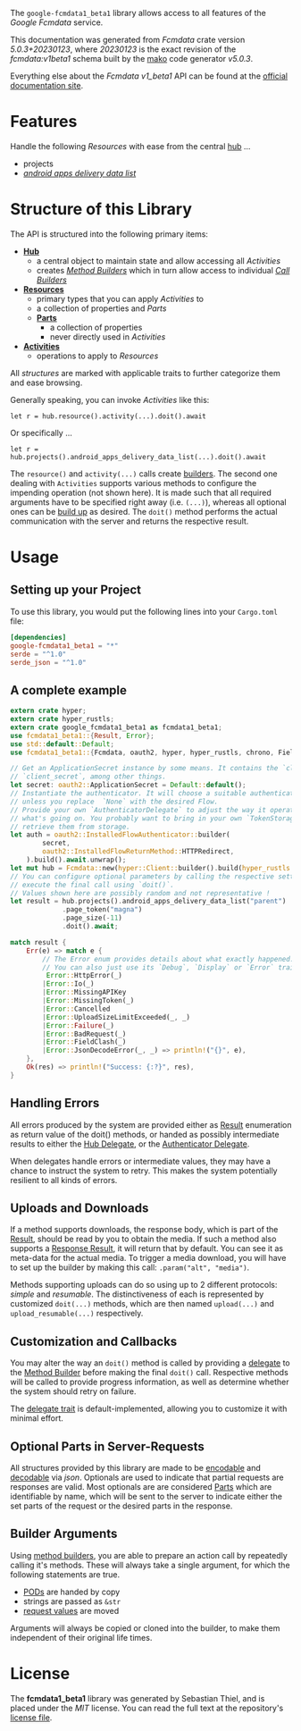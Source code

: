 <!---
DO NOT EDIT !
This file was generated automatically from 'src/generator/templates/api/README.md.mako'
DO NOT EDIT !
-->
The `google-fcmdata1_beta1` library allows access to all features of the *Google Fcmdata* service.

This documentation was generated from *Fcmdata* crate version *5.0.3+20230123*, where *20230123* is the exact revision of the *fcmdata:v1beta1* schema built by the [mako](http://www.makotemplates.org/) code generator *v5.0.3*.

Everything else about the *Fcmdata* *v1_beta1* API can be found at the
[official documentation site](https://firebase.google.com/docs/cloud-messaging).
# Features

Handle the following *Resources* with ease from the central [hub](https://docs.rs/google-fcmdata1_beta1/5.0.3+20230123/google_fcmdata1_beta1/Fcmdata) ...

* projects
 * [*android apps delivery data list*](https://docs.rs/google-fcmdata1_beta1/5.0.3+20230123/google_fcmdata1_beta1/api::ProjectAndroidAppDeliveryDataListCall)




# Structure of this Library

The API is structured into the following primary items:

* **[Hub](https://docs.rs/google-fcmdata1_beta1/5.0.3+20230123/google_fcmdata1_beta1/Fcmdata)**
    * a central object to maintain state and allow accessing all *Activities*
    * creates [*Method Builders*](https://docs.rs/google-fcmdata1_beta1/5.0.3+20230123/google_fcmdata1_beta1/client::MethodsBuilder) which in turn
      allow access to individual [*Call Builders*](https://docs.rs/google-fcmdata1_beta1/5.0.3+20230123/google_fcmdata1_beta1/client::CallBuilder)
* **[Resources](https://docs.rs/google-fcmdata1_beta1/5.0.3+20230123/google_fcmdata1_beta1/client::Resource)**
    * primary types that you can apply *Activities* to
    * a collection of properties and *Parts*
    * **[Parts](https://docs.rs/google-fcmdata1_beta1/5.0.3+20230123/google_fcmdata1_beta1/client::Part)**
        * a collection of properties
        * never directly used in *Activities*
* **[Activities](https://docs.rs/google-fcmdata1_beta1/5.0.3+20230123/google_fcmdata1_beta1/client::CallBuilder)**
    * operations to apply to *Resources*

All *structures* are marked with applicable traits to further categorize them and ease browsing.

Generally speaking, you can invoke *Activities* like this:

```Rust,ignore
let r = hub.resource().activity(...).doit().await
```

Or specifically ...

```ignore
let r = hub.projects().android_apps_delivery_data_list(...).doit().await
```

The `resource()` and `activity(...)` calls create [builders][builder-pattern]. The second one dealing with `Activities`
supports various methods to configure the impending operation (not shown here). It is made such that all required arguments have to be
specified right away (i.e. `(...)`), whereas all optional ones can be [build up][builder-pattern] as desired.
The `doit()` method performs the actual communication with the server and returns the respective result.

# Usage

## Setting up your Project

To use this library, you would put the following lines into your `Cargo.toml` file:

```toml
[dependencies]
google-fcmdata1_beta1 = "*"
serde = "^1.0"
serde_json = "^1.0"
```

## A complete example

```Rust
extern crate hyper;
extern crate hyper_rustls;
extern crate google_fcmdata1_beta1 as fcmdata1_beta1;
use fcmdata1_beta1::{Result, Error};
use std::default::Default;
use fcmdata1_beta1::{Fcmdata, oauth2, hyper, hyper_rustls, chrono, FieldMask};

// Get an ApplicationSecret instance by some means. It contains the `client_id` and
// `client_secret`, among other things.
let secret: oauth2::ApplicationSecret = Default::default();
// Instantiate the authenticator. It will choose a suitable authentication flow for you,
// unless you replace  `None` with the desired Flow.
// Provide your own `AuthenticatorDelegate` to adjust the way it operates and get feedback about
// what's going on. You probably want to bring in your own `TokenStorage` to persist tokens and
// retrieve them from storage.
let auth = oauth2::InstalledFlowAuthenticator::builder(
        secret,
        oauth2::InstalledFlowReturnMethod::HTTPRedirect,
    ).build().await.unwrap();
let mut hub = Fcmdata::new(hyper::Client::builder().build(hyper_rustls::HttpsConnectorBuilder::new().with_native_roots().https_or_http().enable_http1().build()), auth);
// You can configure optional parameters by calling the respective setters at will, and
// execute the final call using `doit()`.
// Values shown here are possibly random and not representative !
let result = hub.projects().android_apps_delivery_data_list("parent")
             .page_token("magna")
             .page_size(-11)
             .doit().await;

match result {
    Err(e) => match e {
        // The Error enum provides details about what exactly happened.
        // You can also just use its `Debug`, `Display` or `Error` traits
         Error::HttpError(_)
        |Error::Io(_)
        |Error::MissingAPIKey
        |Error::MissingToken(_)
        |Error::Cancelled
        |Error::UploadSizeLimitExceeded(_, _)
        |Error::Failure(_)
        |Error::BadRequest(_)
        |Error::FieldClash(_)
        |Error::JsonDecodeError(_, _) => println!("{}", e),
    },
    Ok(res) => println!("Success: {:?}", res),
}

```
## Handling Errors

All errors produced by the system are provided either as [Result](https://docs.rs/google-fcmdata1_beta1/5.0.3+20230123/google_fcmdata1_beta1/client::Result) enumeration as return value of
the doit() methods, or handed as possibly intermediate results to either the
[Hub Delegate](https://docs.rs/google-fcmdata1_beta1/5.0.3+20230123/google_fcmdata1_beta1/client::Delegate), or the [Authenticator Delegate](https://docs.rs/yup-oauth2/*/yup_oauth2/trait.AuthenticatorDelegate.html).

When delegates handle errors or intermediate values, they may have a chance to instruct the system to retry. This
makes the system potentially resilient to all kinds of errors.

## Uploads and Downloads
If a method supports downloads, the response body, which is part of the [Result](https://docs.rs/google-fcmdata1_beta1/5.0.3+20230123/google_fcmdata1_beta1/client::Result), should be
read by you to obtain the media.
If such a method also supports a [Response Result](https://docs.rs/google-fcmdata1_beta1/5.0.3+20230123/google_fcmdata1_beta1/client::ResponseResult), it will return that by default.
You can see it as meta-data for the actual media. To trigger a media download, you will have to set up the builder by making
this call: `.param("alt", "media")`.

Methods supporting uploads can do so using up to 2 different protocols:
*simple* and *resumable*. The distinctiveness of each is represented by customized
`doit(...)` methods, which are then named `upload(...)` and `upload_resumable(...)` respectively.

## Customization and Callbacks

You may alter the way an `doit()` method is called by providing a [delegate](https://docs.rs/google-fcmdata1_beta1/5.0.3+20230123/google_fcmdata1_beta1/client::Delegate) to the
[Method Builder](https://docs.rs/google-fcmdata1_beta1/5.0.3+20230123/google_fcmdata1_beta1/client::CallBuilder) before making the final `doit()` call.
Respective methods will be called to provide progress information, as well as determine whether the system should
retry on failure.

The [delegate trait](https://docs.rs/google-fcmdata1_beta1/5.0.3+20230123/google_fcmdata1_beta1/client::Delegate) is default-implemented, allowing you to customize it with minimal effort.

## Optional Parts in Server-Requests

All structures provided by this library are made to be [encodable](https://docs.rs/google-fcmdata1_beta1/5.0.3+20230123/google_fcmdata1_beta1/client::RequestValue) and
[decodable](https://docs.rs/google-fcmdata1_beta1/5.0.3+20230123/google_fcmdata1_beta1/client::ResponseResult) via *json*. Optionals are used to indicate that partial requests are responses
are valid.
Most optionals are are considered [Parts](https://docs.rs/google-fcmdata1_beta1/5.0.3+20230123/google_fcmdata1_beta1/client::Part) which are identifiable by name, which will be sent to
the server to indicate either the set parts of the request or the desired parts in the response.

## Builder Arguments

Using [method builders](https://docs.rs/google-fcmdata1_beta1/5.0.3+20230123/google_fcmdata1_beta1/client::CallBuilder), you are able to prepare an action call by repeatedly calling it's methods.
These will always take a single argument, for which the following statements are true.

* [PODs][wiki-pod] are handed by copy
* strings are passed as `&str`
* [request values](https://docs.rs/google-fcmdata1_beta1/5.0.3+20230123/google_fcmdata1_beta1/client::RequestValue) are moved

Arguments will always be copied or cloned into the builder, to make them independent of their original life times.

[wiki-pod]: http://en.wikipedia.org/wiki/Plain_old_data_structure
[builder-pattern]: http://en.wikipedia.org/wiki/Builder_pattern
[google-go-api]: https://github.com/google/google-api-go-client

# License
The **fcmdata1_beta1** library was generated by Sebastian Thiel, and is placed
under the *MIT* license.
You can read the full text at the repository's [license file][repo-license].

[repo-license]: https://github.com/Byron/google-apis-rsblob/main/LICENSE.md

